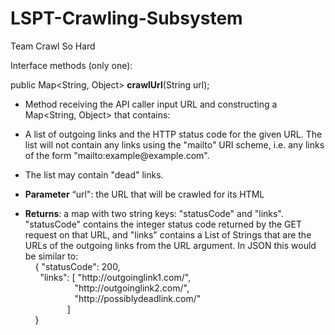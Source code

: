 # LSPT-Crawling-Subsystem
Team Crawl So Hard

Interface methods (only one):

public Map<String, Object> **crawlUrl**(String url);
* Method receiving the API caller input URL and constructing a Map<String, Object> that contains:

* A list of outgoing links and the HTTP status code for the given URL. The list will not contain any links using the "mailto" URI scheme, i.e. any links of the form "mailto:example@<span></span>example.com". 
* The list may contain "dead" links.
* **Parameter** “url": the URL that will be crawled for its HTML
* **Returns**: a map with two string keys: "statusCode" and "links". "statusCode" contains the integer status code returned by the GET request on that URL, and "links" contains a List of Strings that are the URLs of the outgoing links from the URL argument. In JSON this would be similar to: <br/>
&nbsp;&nbsp;&nbsp;&nbsp;{ "statusCode": 200, <br/>
&nbsp;&nbsp;&nbsp;&nbsp;&nbsp;&nbsp;"links": [ "http://<span></span>outgoinglink1.com/", <br/>
          &nbsp;&nbsp;&nbsp;&nbsp;&nbsp;&nbsp;&nbsp;&nbsp;&nbsp;&nbsp;&nbsp;&nbsp;&nbsp;&nbsp;&nbsp;&nbsp;&nbsp;&nbsp;&nbsp;&nbsp;"http://<span></span>outgoinglink2.com/", <br/>
    &nbsp;&nbsp;&nbsp;&nbsp;&nbsp;&nbsp;&nbsp;&nbsp;&nbsp;&nbsp;&nbsp;&nbsp;&nbsp;&nbsp;&nbsp;&nbsp;&nbsp;&nbsp;&nbsp;&nbsp;"http://<span></span>possiblydeadlink.com/" <br/>
&nbsp;&nbsp;&nbsp;&nbsp;&nbsp;&nbsp;&nbsp;&nbsp;&nbsp;&nbsp;&nbsp;&nbsp;&nbsp;&nbsp;&nbsp;&nbsp;&nbsp;]<br/>
&nbsp;&nbsp;&nbsp;&nbsp;}
